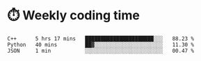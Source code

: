 
# :stopwatch: Weekly coding time
<!--START_SECTION:waka-->
```text
C++      5 hrs 17 mins   ██████████████████████░░░   88.23 % 
Python   40 mins         ██▓░░░░░░░░░░░░░░░░░░░░░░   11.30 % 
JSON     1 min           ░░░░░░░░░░░░░░░░░░░░░░░░░   00.47 % 
```
<!--END_SECTION:waka-->


<!-- <p> <img src="https://github-readme-stats.vercel.app/api?username=cozgerest&show_icons=true&hide_border=false" />  </p> -->


